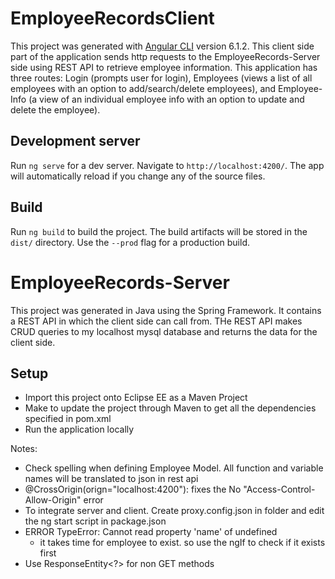 # EmployeeRecordsClient

This project was generated with [Angular CLI](https://github.com/angular/angular-cli) version 6.1.2. This client side part of the application sends http requests to the EmployeeRecords-Server side using REST API to retrieve employee information. This application has three routes: Login (prompts user for login), Employees (views a list of all employees with an option to add/search/delete employees), and Employee-Info (a view of an individual employee info with an option to update and delete the employee).

## Development server

Run `ng serve` for a dev server. Navigate to `http://localhost:4200/`. The app will automatically reload if you change any of the source files.

## Build

Run `ng build` to build the project. The build artifacts will be stored in the `dist/` directory. Use the `--prod` flag for a production build.

# EmployeeRecords-Server
This project was generated in Java using the Spring Framework. It contains a REST API in which the client side can call from. THe REST API makes CRUD queries to my localhost mysql database and returns the data for the client side.

## Setup
- Import this project onto Eclipse EE as a Maven Project
- Make to update the project through Maven to get all the dependencies specified in pom.xml
- Run the application locally


Notes:
- Check spelling when defining Employee Model. All function and variable names will be translated to json in rest api
- @CrossOrigin(orign="localhost:4200"): fixes the No "Access-Control-Allow-Origin" error
- To integrate server and client. Create proxy.config.json in folder and edit the ng start script in package.json
- ERROR TypeError: Cannot read property 'name' of undefined
    - it takes time for employee to exist. so use the ngIf to check if it exists first
- Use ResponseEntity<?> for non GET methods
